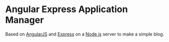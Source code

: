 # Angular Express Application Manager

Based on [AngularJS](http://angularjs.org/) and [Express](http://expressjs.com/) on a [Node.js](http://nodejs.org/) server to make a simple blog.
